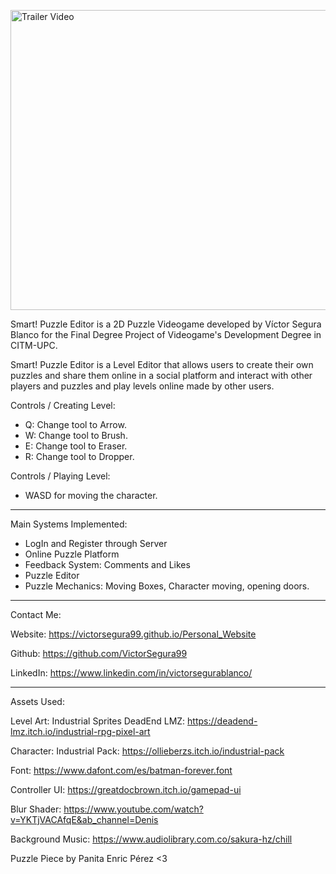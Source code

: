 <a href="http://www.youtube.com/watch?feature=player_embedded&v=rKTO56eCHUQ
" target="_blank"><img src="http://img.youtube.com/vi/rKTO56eCHUQ/0.jpg" 
alt="Trailer Video" width="848" height="480" border="0" /></a>

Smart! Puzzle Editor is a 2D Puzzle Videogame developed by Víctor Segura Blanco for the Final Degree Project of Videogame's Development Degree in CITM-UPC. 

Smart! Puzzle Editor is a Level Editor that allows users to create their own puzzles and share them online in a social platform and interact with other players and puzzles and play levels online made by other users.

Controls / Creating Level:
- Q: Change tool to Arrow.
- W: Change tool to Brush.
- E: Change tool to Eraser.
- R: Change tool to Dropper.

Controls / Playing Level:
- WASD for moving the character.

---------------------------------

Main Systems Implemented:

- LogIn and Register through Server
- Online Puzzle Platform
- Feedback System: Comments and Likes
- Puzzle Editor
- Puzzle Mechanics: Moving Boxes, Character moving, opening doors.

---------------------------------

Contact Me: 

Website: https://victorsegura99.github.io/Personal_Website

Github: https://github.com/VictorSegura99

LinkedIn: https://www.linkedin.com/in/victorsegurablanco/

---------------------------------

Assets Used:

Level Art: Industrial Sprites DeadEnd LMZ: https://deadend-lmz.itch.io/industrial-rpg-pixel-art

Character: Industrial Pack: https://ollieberzs.itch.io/industrial-pack

Font: https://www.dafont.com/es/batman-forever.font

Controller UI: https://greatdocbrown.itch.io/gamepad-ui

Blur Shader: https://www.youtube.com/watch?v=YKTjVACAfqE&ab_channel=Denis

Background Music: https://www.audiolibrary.com.co/sakura-hz/chill

Puzzle Piece by Panita Enric Pérez <3
